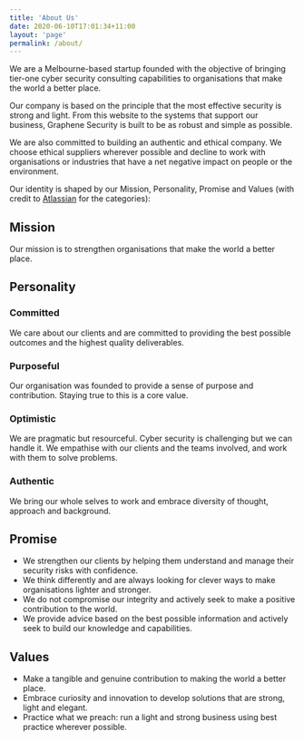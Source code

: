 ```yaml
---
title: 'About Us'
date: 2020-06-10T17:01:34+11:00
layout: 'page'
permalink: /about/
---
```


We are a Melbourne-based startup founded with the objective of bringing tier-one cyber security consulting capabilities to organisations that make the world a better place.

Our company is based on the principle that the most effective security is strong and light. From this website to the systems that support our business, Graphene Security is built to be as robust and simple as possible.

We are also committed to building an authentic and ethical company. We choose ethical suppliers wherever possible and decline to work with organisations or industries that have a net negative impact on people or the environment.

Our identity is shaped by our Mission, Personality, Promise and Values (with credit to [Atlassian](https://atlassian.design/brand) for the categories):

## Mission

Our mission is to strengthen organisations that make the world a better place.

## Personality

### Committed
We care about our clients and are committed to providing the best possible outcomes and the highest quality deliverables.

### Purposeful
Our organisation was founded to provide a sense of purpose and contribution. Staying true to this is a core value.

### Optimistic
We are pragmatic but resourceful. Cyber security is challenging but we can handle it. We empathise with our clients and the teams involved, and work with them to solve problems.

### Authentic
We bring our whole selves to work and embrace diversity of thought, approach and background.

## Promise

- We strengthen our clients by helping them understand and manage their security risks with confidence.
- We think differently and are always looking for clever ways to make organisations lighter and stronger.
- We do not compromise our integrity and actively seek to make a positive contribution to the world.
- We provide advice based on the best possible information and actively seek to build our knowledge and capabilities.

## Values

- Make a tangible and genuine contribution to making the world a better place.
- Embrace curiosity and innovation to develop solutions that are strong, light and elegant.
- Practice what we preach: run a light and strong business using best practice wherever possible.